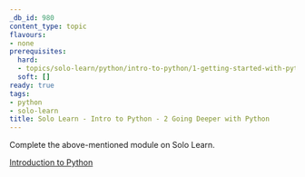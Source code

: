 ```yaml
---
_db_id: 980
content_type: topic
flavours:
- none
prerequisites:
  hard:
  - topics/solo-learn/python/intro-to-python/1-getting-started-with-python
  soft: []
ready: true
tags:
- python
- solo-learn
title: Solo Learn - Intro to Python - 2 Going Deeper with Python
---
```


Complete the above-mentioned module on Solo Learn.

[Introduction to Python](https://www.sololearn.com/learn/courses/python-introduction)